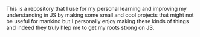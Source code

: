 This is a repository that I use for my personal learning and improving my understanding in JS by making some small and cool projects that might not be useful for mankind but I personally enjoy making these kinds of things and indeed they truly hlep me to get my roots strong on JS.

